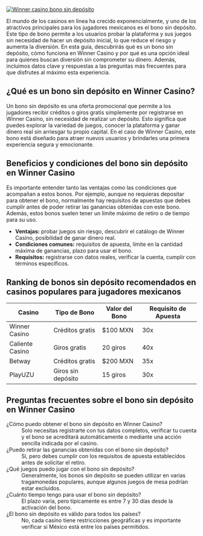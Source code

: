 [![Winner casino bono sin depósito](https://123-caf.pages.dev/gitsignup.png)](https://vrmoo.ru/Bt82HjjY)

<p>El mundo de los casinos en línea ha crecido exponencialmente, y uno de los atractivos principales para los jugadores mexicanos es el bono sin depósito. Este tipo de bono permite a los usuarios probar la plataforma y sus juegos sin necesidad de hacer un depósito inicial, lo que reduce el riesgo y aumenta la diversión. En esta guía, descubrirás qué es un bono sin depósito, cómo funciona en Winner Casino y por qué es una opción ideal para quienes buscan diversión sin comprometer su dinero. Además, incluimos datos clave y respuestas a las preguntas más frecuentes para que disfrutes al máximo esta experiencia.</p>  <h2>¿Qué es un bono sin depósito en Winner Casino?</h2> <p>Un bono sin depósito es una oferta promocional que permite a los jugadores recibir créditos o giros gratis simplemente por registrarse en Winner Casino, sin necesidad de realizar un depósito. Esto significa que puedes explorar la variedad de juegos, conocer la plataforma y ganar dinero real sin arriesgar tu propio capital. En el caso de Winner Casino, este bono está diseñado para atraer nuevos usuarios y brindarles una primera experiencia segura y emocionante.</p>  <h2>Beneficios y condiciones del bono sin depósito en Winner Casino</h2> <p>Es importante entender tanto las ventajas como las condiciones que acompañan a estos bonos. Por ejemplo, aunque no requieras depositar para obtener el bono, normalmente hay requisitos de apuestas que debes cumplir antes de poder retirar las ganancias obtenidas con este bono. Además, estos bonos suelen tener un límite máximo de retiro o de tiempo para su uso.</p>  <ul>   <li><strong>Ventajas:</strong> probar juegos sin riesgo, descubrir el catálogo de Winner Casino, posibilidad de ganar dinero real.</li>   <li><strong>Condiciones comunes:</strong> requisitos de apuesta, límite en la cantidad máxima de ganancias, plazo para usar el bono.</li>   <li><strong>Requisitos:</strong> registrarse con datos reales, verificar la cuenta, cumplir con términos específicos.</li> </ul>  <h2>Ranking de bonos sin depósito recomendados en casinos populares para jugadores mexicanos</h2> <table>   <thead>     <tr>       <th>Casino</th>       <th>Tipo de Bono</th>       <th>Valor del Bono</th>       <th>Requisito de Apuesta</th>     </tr>   </thead>   <tbody>     <tr>       <td>Winner Casino</td>       <td>Créditos gratis</td>       <td>$100 MXN</td>       <td>30x</td>     </tr>     <tr>       <td>Caliente Casino</td>       <td>Giros gratis</td>       <td>20 giros</td>       <td>40x</td>     </tr>     <tr>       <td>Betway</td>       <td>Créditos gratis</td>       <td>$200 MXN</td>       <td>35x</td>     </tr>     <tr>       <td>PlayUZU</td>       <td>Giros sin depósito</td>       <td>15 giros</td>       <td>30x</td>     </tr>     </tbody> </table>  <h2>Preguntas frecuentes sobre el bono sin depósito en Winner Casino</h2> <dl>   <dt>¿Cómo puedo obtener el bono sin depósito en Winner Casino?</dt>   <dd>Solo necesitas registrarte con tus datos completos, verificar tu cuenta y el bono se acreditará automáticamente o mediante una acción sencilla indicada por el casino.</dd>    <dt>¿Puedo retirar las ganancias obtenidas con el bono sin depósito?</dt>   <dd>Sí, pero debes cumplir con los requisitos de apuesta establecidos antes de solicitar el retiro.</dd>    <dt>¿Qué juegos puedo jugar con el bono sin depósito?</dt>   <dd>Generalmente, los bonos sin depósito se pueden utilizar en varias tragamonedas populares, aunque algunos juegos de mesa podrían estar excluidos.</dd>    <dt>¿Cuánto tiempo tengo para usar el bono sin depósito?</dt>   <dd>El plazo varía, pero típicamente es entre 7 y 30 días desde la activación del bono.</dd>    <dt>¿El bono sin depósito es válido para todos los países?</dt>   <dd>No, cada casino tiene restricciones geográficas y es importante verificar si México está entre los países permitidos.</dd> </dl>